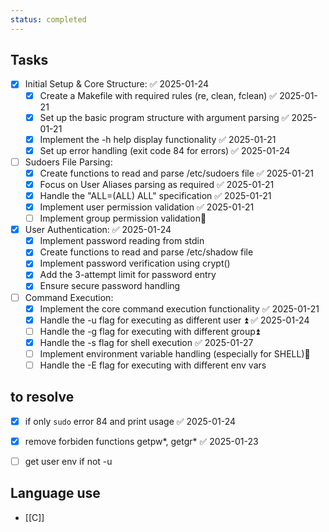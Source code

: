 ```yaml
---
status: completed
---
```


## Tasks
- [x] Initial Setup & Core Structure: ✅ 2025-01-24
    - [x] Create a Makefile with required rules (re, clean, fclean) ✅ 2025-01-21
    - [x] Set up the basic program structure with argument parsing ✅ 2025-01-21
    - [x] Implement the -h help display functionality ✅ 2025-01-21
    - [x] Set up error handling (exit code 84 for errors) ✅ 2025-01-24
- [ ] Sudoers File Parsing:
    - [x] Create functions to read and parse /etc/sudoers file ✅ 2025-01-21
    - [x] Focus on User Aliases parsing as required ✅ 2025-01-21
    - [x] Handle the "ALL=(ALL) ALL" specification ✅ 2025-01-21
    - [x] Implement user permission validation ✅ 2025-01-21
    - [ ] Implement group permission validation🔼 
- [x] User Authentication: ✅ 2025-01-24
    - [x] Implement password reading from stdin
    - [x] Create functions to read and parse /etc/shadow file
    - [x] Implement password verification using crypt()
    - [x] Add the 3-attempt limit for password entry
    - [x] Ensure secure password handling
- [ ] Command Execution:
    - [x] Implement the core command execution functionality ✅ 2025-01-21
    - [x] Handle the -u flag for executing as different user ⏫ ✅ 2025-01-24
    - [ ] Handle the -g flag for executing with different group⏫ 
    - [x] Handle the -s flag for shell execution ✅ 2025-01-27
    - [ ] Implement environment variable handling (especially for SHELL)🔼 
    - [ ] Handle the -E flag for executing with different env vars

## to resolve
- [x] if only ```sudo``` error 84 and print usage ✅ 2025-01-24
- [x] remove forbiden functions getpw*, getgr* ✅ 2025-01-23
- [ ] get user env if not -u


## Language use
- [[C]]